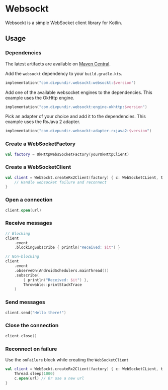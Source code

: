 # Websockt

Websockt is a simple WebSocket client library for Kotlin.

## Usage

### Dependencies

The latest artifacts are available on [Maven Central](https://central.sonatype.com/namespace/com.divpundir.websockt).

Add the `websockt` dependency to your `build.gradle.kts`.

```kotlin
implementation("com.divpundir.websockt:websockt:$version")
```

Add one of the available websocket engines to the dependencies. This example uses the OkHttp engine.

```kotlin
implementation("com.divpundir.websockt:engine-okhttp:$version")
```

Pick an adapter of your choice and add it to the dependencies. This example uses the RxJava 2 adapter.

```kotlin
implementation("com.divpundir.websockt:adapter-rxjava2:$version")
```

### Create a WebSocketFactory

```kotlin
val factory = OkHttpWebsSocketFactory(yourOkHttpClient)
```

### Create a WebSocketClient

```kotlin
val client = WebSockt.createRx2Client(factory) { c: WebSocketCLient, t: Throwable ->
    // Handle websocket failure and reconnect
}
```

### Open a connection

```kotlin
client.open(url)
```

### Receive messages

```kotlin
// Blocking
client
    .event
    .blockingSubscribe { println("Received: $it") }

// Non-blocking
client
    .event
    .observeOn(AndroidSchedulers.mainThread())
    .subscribe(
        { println("Received: $it") },
        Throwable::printStackTrace
    )
```

### Send messages

```kotlin
client.send("Hello there!")
```

### Close the connection

```kotlin
client.close()
```

### Reconnect on failure

Use the `onFailure` block while creating the `WebSocketClient`

```kotlin
val client = WebSockt.createRx2Client(factory) { c: WebSocketCLient, t: Throwable ->
    Thread.sleep(1000)
    c.open(url) // Or use a new url
}
```
